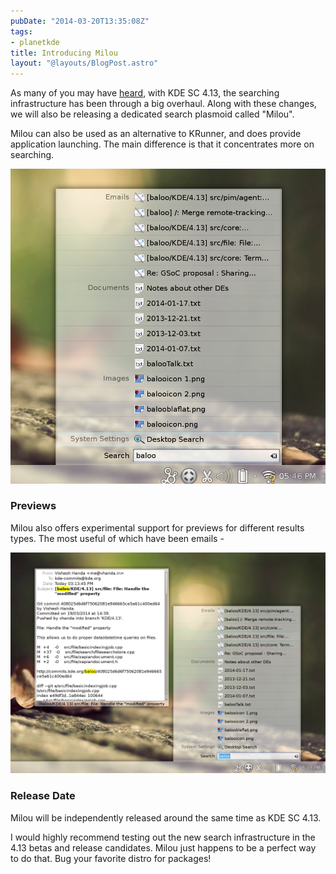 ```yaml
---
pubDate: "2014-03-20T13:35:08Z"
tags:
- planetkde
title: Introducing Milou
layout: "@layouts/BlogPost.astro"
---
```


As many of you may have [heard](https://dot.kde.org/2014/02/24/kdes-next-generation-semantic-search), with KDE SC 4.13, the searching infrastructure has been through a big overhaul. Along with these changes, we will also be releasing a dedicated search plasmoid called "Milou".

Milou can also be used as an alternative to KRunner, and does provide application launching. The main difference is that it concentrates more on searching.

![](/blog/images/2014/03/20/milou.png)

### Previews

Milou also offers experimental support for previews for different results types. The most useful of which have been emails -

![](/blog/images/2014/03/20/milou-preview.png)

### Release Date

Milou will be independently released around the same time as KDE SC 4.13.

I would highly recommend testing out the new search infrastructure in the 4.13 betas and release candidates. Milou just happens to be a perfect way to do that. Bug your favorite distro for packages!
